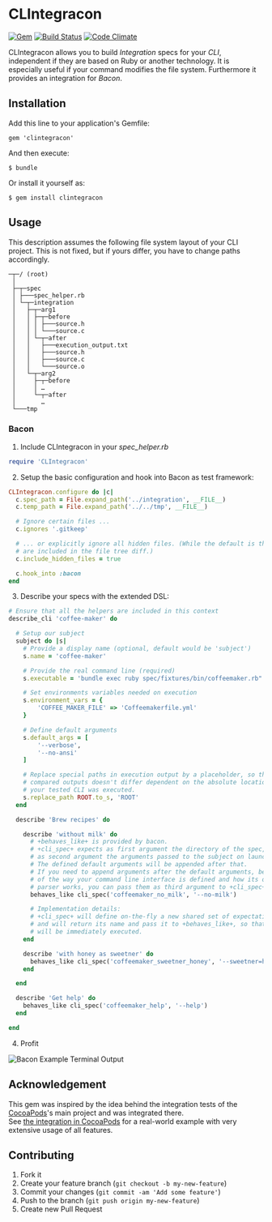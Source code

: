 # CLIntegracon

[![Gem](https://img.shields.io/gem/v/clintegracon.svg?style=flat)](http://rubygems.org/gems/clintegracon)
[![Build Status](https://img.shields.io/travis/mrackwitz/CLIntegracon/master.svg?style=flat)](https://travis-ci.org/mrackwitz/CLIntegracon)
[![Code Climate](https://img.shields.io/codeclimate/github/mrackwitz/CLIntegracon.svg?style=flat)](https://codeclimate.com/github/mrackwitz/CLIntegracon)

CLIntegracon allows you to build *Integration* specs for your *CLI*,
independent if they are based on Ruby or another technology.
It is especially useful if your command modifies the file system.
Furthermore it provides an integration for *Bacon*.


## Installation

Add this line to your application's Gemfile:

    gem 'clintegracon'

And then execute:

    $ bundle

Or install it yourself as:

    $ gem install clintegracon


## Usage

This description assumes the following file system layout of your CLI project.
This is not fixed, but if yours differ, you have to change paths accordingly.

```
─┬─/ (root)
 │
 ├─┬─spec
 │ ├───spec_helper.rb
 │ └─┬─integration
 │   ├─┬─arg1
 │   │ ├─┬─before
 │   │ │ ├───source.h
 │   │ │ └───source.c
 │   │ └─┬─after
 │   │   ├───execution_output.txt
 │   │   ├───source.h
 │   │   ├───source.c
 │   │   └───source.o
 │   └─┬─arg2
 │     ├─┬─before
 │     │ …
 │     └─┬─after
 │       …
 └───tmp
```

### Bacon

1. Include CLIntegracon in your *spec_helper.rb*

  ```ruby
  require 'CLIntegracon'
  ```

2. Setup the basic configuration and hook into Bacon as test framework:

  ```ruby
  CLIntegracon.configure do |c|
    c.spec_path = File.expand_path('../integration', __FILE__)
    c.temp_path = File.expand_path('../../tmp', __FILE__)

    # Ignore certain files ...
    c.ignores '.gitkeep'

    # ... or explicitly ignore all hidden files. (While the default is that they
    # are included in the file tree diff.)
    c.include_hidden_files = true

    c.hook_into :bacon
  end
  ```

3. Describe your specs with the extended DSL:

  ```ruby
  # Ensure that all the helpers are included in this context
  describe_cli 'coffee-maker' do

    # Setup our subject
    subject do |s|
      # Provide a display name (optional, default would be 'subject')
      s.name = 'coffee-maker'

      # Provide the real command line (required)
      s.executable = 'bundle exec ruby spec/fixtures/bin/coffeemaker.rb"'

      # Set environments variables needed on execution
      s.environment_vars = {
          'COFFEE_MAKER_FILE' => 'Coffeemakerfile.yml'
      }

      # Define default arguments
      s.default_args = [
          '--verbose',
          '--no-ansi'
      ]

      # Replace special paths in execution output by a placeholder, so that the
      # compared outputs doesn't differ dependent on the absolute location where
      # your tested CLI was executed.
      s.replace_path ROOT.to_s, 'ROOT'
    end

    describe 'Brew recipes' do

      describe 'without milk' do
        # +behaves_like+ is provided by bacon.
        # +cli_spec+ expects as first argument the directory of the spec, and
        # as second argument the arguments passed to the subject on launch.
        # The defined default arguments will be appended after that.
        # If you need to append arguments after the default arguments, because
        # of the way your command line interface is defined and how its option
        # parser works, you can pass them as third argument to +cli_spec+.
        behaves_like cli_spec('coffeemaker_no_milk', '--no-milk')

        # Implementation details:
        # +cli_spec+ will define on-the-fly a new shared set of expectations
        # and will return its name and pass it to +behaves_like+, so that it
        # will be immediately executed.
      end

      describe 'with honey as sweetner' do
        behaves_like cli_spec('coffeemaker_sweetner_honey', '--sweetner=honey')
      end

    end

    describe 'Get help' do
      behaves_like cli_spec('coffeemaker_help', '--help')
    end

  end
  ```

4. Profit

  ![Bacon Example Terminal Output](/../assets/term-output-bacon.png?raw=true)


## Acknowledgement

This gem was inspired by the idea behind the integration tests of the
[CocoaPods](cp-main)'s main project and was integrated there.  
See [the integration in CocoaPods][cp-integration] for a real-world example with
very extensive usage of all features.


## Contributing

1. Fork it
2. Create your feature branch (`git checkout -b my-new-feature`)
3. Commit your changes (`git commit -am 'Add some feature'`)
4. Push to the branch (`git push origin my-new-feature`)
5. Create new Pull Request

[cp-main]: https://github.com/CocoaPods/CocoaPods
[cp-integration]: https://github.com/CocoaPods/CocoaPods/blob/master/spec/integration.rb
